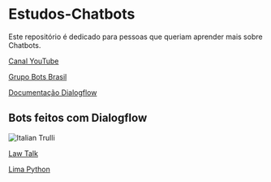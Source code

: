 # Estudos-Chatbots
Este repositório é dedicado para pessoas que queriam aprender mais sobre Chatbots.
<p>
 <a href = "https://www.youtube.com/channel/UCxQ4J7bCOgeHeu6k_XNxqqw/videos?view_as=subscriber">Canal YouTube</a>
<p>
 <a href="https://www.facebook.com/groups/chatbotbrasil/?ref=bookmarks">Grupo Bots Brasil</a>
<p>
 <a href="https://dialogflow.com/docs/getting-started">Documentação Dialogflow</a>

<p>
<h2>Bots feitos com Dialogflow</h2>
<p>
 <img src="https://firebasestorage.googleapis.com/v0/b/botexemplo.appspot.com/o/1_Qdq45Eb54Y8em-U2D31yXA.png?alt=media&token=78786aaf-86e0-4fcf-9315-2867799211e8" alt="Italian Trulli">
<p>
<a href="https://www.facebook.com/Law-Talk-2048484982061789/?modal=admin_todo_tour">Law Talk</a>
<p>
<a href="https://www.facebook.com/Limapythonjp/">Lima Python</a>

